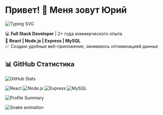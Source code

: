 # Привет! 👋 Меня зовут Юрий
![Typing SVG](https://readme-typing-svg.herokuapp.com/?lines=Full+Stack+разработчик;Люблю+React+и+Node.js!&center=true&size=22)

💻 **Full Stack Developer** | 2+ года коммерческого опыта  
🚀 **React | Node.js | Express | MySQL**  
📈 Создаю удобные веб-приложения, занимаюсь оптимизацией данных   

## 📊 GitHub Статистика  
![GitHub Stats](https://github-readme-stats.vercel.app/api?username=YuraFLex&show_icons=true&theme=radical)  

![React](https://img.shields.io/badge/React-18.2.0-blue?style=for-the-badge&logo=react)
![Node.js](https://img.shields.io/badge/Node.js-14.21.3-green?style=for-the-badge&logo=node.js)
![Express](https://img.shields.io/badge/Express-4.18.2-gray?style=for-the-badge&logo=express)
![MySQL](https://img.shields.io/badge/MySQL-8.0-blue?style=for-the-badge&logo=mysql)

![Profile Summary](https://github-profile-summary-cards.vercel.app/api/cards/profile-details?username=YuraFLex&theme=radical)

![Snake animation](https://github.com/YuraFLex/YuraFLex/blob/output/github-contribution-grid-snake.svg)






